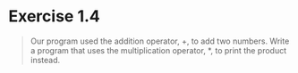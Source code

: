 # Exercise 1.4

> Our program used the addition operator, +, to add two numbers. Write a program that uses the multiplication operator, *, to print the product instead.